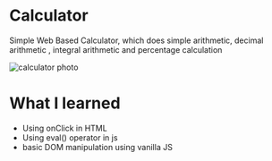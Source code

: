 # Calculator

Simple Web Based Calculator,
which does simple arithmetic, decimal arithmetic , integral arithmetic and percentage calculation


![calculator photo](https://lh3.googleusercontent.com/pw/ACtC-3ewZMZY5kAiiHisDEYxi2q8qQYCx4ME8bimM60m9tOKlmDw8wqYWbIaCu_e8NoqSmZy5eh_EdqxiHKDNz4bnZpr98D0WtE0UuwMBDAfzI33GQBjQpoaTtAKtlmP_Ceoev2SQlU9mEIUPOb0vVc9A089=w520-h677-no?authuser=0)


# What I learned
- Using onClick in HTML
- Using eval() operator in js
- basic DOM manipulation using vanilla JS
